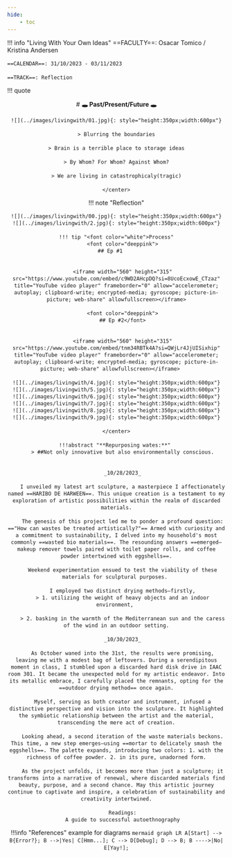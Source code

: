 ```yaml
---
hide:
    - toc
---
```




!!! info "Living With Your Own Ideas"
    ==FACULTY==: Osacar Tomico / Kristina Andersen
    
    ==CALENDAR==: 31/10/2023 - 03/11/2023

    ==TRACK==: Reflection

!!! quote
    <center>
    # **:hole: Past/Present/Future :hole:**

    ![](../images/livingwith/01.jpg){: style="height:350px;width:600px"}

    > Blurring the boundaries

    > Brain is a terrible place to storage ideas

    > By Whom? For Whom? Against Whom?

    > We are living in catastrophicaly(tragic)

    </center>


   
!!! note "Reflection"
    <center>

    ![](../images/livingwith/00.jpg){: style="height:350px;width:600px"}
    ![](../images/livingwith/2.jpg){: style="height:350px;width:600px"}

    !!! tip "<font color="white">Process"
        <font color="deeppink">
        ## Ep #1        
        

        <iframe width="560" height="315" src="https://www.youtube.com/embed/c9WD2AHcpDQ?si=8UcoEcxowE_CTzaz" title="YouTube video player" frameborder="0" allow="accelerometer; autoplay; clipboard-write; encrypted-media; gyroscope; picture-in-picture; web-share" allowfullscreen></iframe>

        <font color="deeppink">
        ## Ep #2</font>

        
        <iframe width="560" height="315" src="https://www.youtube.com/embed/tnm34RBTk4A?si=QWjLr4JjUISixhip" title="YouTube video player" frameborder="0" allow="accelerometer; autoplay; clipboard-write; encrypted-media; gyroscope; picture-in-picture; web-share" allowfullscreen></iframe>    
        
    ![](../images/livingwith/4.jpg){: style="height:350px;width:600px"}
    ![](../images/livingwith/5.jpg){: style="height:350px;width:600px"}
    ![](../images/livingwith/6.jpg){: style="height:350px;width:600px"}
    ![](../images/livingwith/7.jpg){: style="height:350px;width:600px"}
    ![](../images/livingwith/8.jpg){: style="height:350px;width:600px"}
    ![](../images/livingwith/9.jpg){: style="height:350px;width:600px"}

    </center>

    !!!abstract "**Repurposing wates:**" 
        > ##Not only innovative but also environmentally conscious.


        _10/28/2023_

        I unveiled my latest art sculpture, a masterpiece I affectionately named ==HARIBO DE HARWEEN==. This unique creation is a testament to my exploration of artistic possibilities within the realm of discarded materials.

        The genesis of this project led me to ponder a profound question: =="How can wastes be treated artistically?"== Armed with curiosity and a commitment to sustainability, I delved into my household's most commonly ==wasted bio materials==. The resounding answers ==emerged—makeup remover towels paired with toilet paper rolls, and coffee powder intertwined with eggshells==.

        Weekend experimentation ensued to test the viability of these materials for sculptural purposes. 
        
        I employed two distinct drying methods—firstly,
        > 1. utilizing the weight of heavy objects and an indoor environment, 

        > 2. basking in the warmth of the Mediterranean sun and the caress of the wind in an outdoor setting.

        _10/30/2023_

        As October waned into the 31st, the results were promising, leaving me with a modest bag of leftovers. During a serendipitous moment in class, I stumbled upon a discarded hard disk drive in IAAC room 301. It became the unexpected mold for my artistic endeavor. Into its metallic embrace, I carefully placed the remnants, opting for the ==outdoor drying method== once again.

        Myself, serving as both creator and instrument, infused a distinctive perspective and vision into the sculpture. It highlighted the symbiotic relationship between the artist and the material, transcending the mere act of creation.

        Looking ahead, a second iteration of the waste materials beckons. This time, a new step emerges—using ==mortar to delicately smash the eggshells==. The palette expands, introducing two colors: 1. with the richness of coffee powder. 2. in its pure, unadorned form.

        As the project unfolds, it becomes more than just a sculpture; it transforms into a narrative of renewal, where discarded materials find beauty, purpose, and a second chance. May this artistic journey continue to captivate and inspire, a celebration of sustainability and creativity intertwined.

        Readings:
        A guide to successful autoethnography






!!!info "References"
    example for diagrams
    ``` mermaid
    graph LR
    A[Start] --> B{Error?};
    B -->|Yes| C[Hmm...];
    C --> D[Debug];
    D --> B;
    B ---->|No| E[Yay!];
    ```